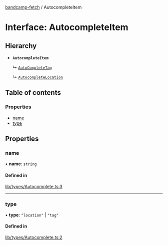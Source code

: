 [bandcamp-fetch](../README.md) / AutocompleteItem

# Interface: AutocompleteItem

## Hierarchy

- **`AutocompleteItem`**

  ↳ [`AutoCompleteTag`](AutoCompleteTag.md)

  ↳ [`AutocompleteLocation`](AutocompleteLocation.md)

## Table of contents

### Properties

- [name](AutocompleteItem.md#name)
- [type](AutocompleteItem.md#type)

## Properties

### name

• **name**: `string`

#### Defined in

[lib/types/Autocomplete.ts:3](https://github.com/patrickkfkan/bandcamp-fetch/blob/eace49c/src/lib/types/Autocomplete.ts#L3)

___

### type

• **type**: ``"location"`` \| ``"tag"``

#### Defined in

[lib/types/Autocomplete.ts:2](https://github.com/patrickkfkan/bandcamp-fetch/blob/eace49c/src/lib/types/Autocomplete.ts#L2)
